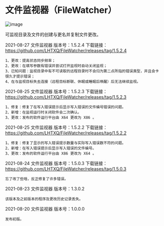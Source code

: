 # 文件监视器（FileWatcher）

![image](https://user-images.githubusercontent.com/38943319/132454382-f51caad2-ecbc-410c-8bd7-2fa464d5ae53.png)



可监视目录及文件的创建与更名并复制文件更改。
 
 

2021-08-27 文件监视器 版本号：1.5.2.4  下载链接：https://github.com/LHTXQ/FileWatcher/releases/tag/1.5.2.4

	1、更改：提高状态同步频率；
	2、更改：在填写参数有错误并尝试打开监视时自动关闭监视；
	3、已知问题：监视目录中有不可读取的远程目录时不会归为第二点所指的错误类型，并且会卡很久才提示错误；
	4、在与监视目标失去连接（远程目标断联、休眠或睡眠后唤醒）后无法继续监视。


2021-08-25 文件监视器 版本号：1.5.2.3  下载链接：https://github.com/LHTXQ/FileWatcher/releases/tag/1.5.2.3

	1、修复：修复了在写入错误提示后显示写入错误的文件编号错误的问题。
	2、新增：在监视运行时关闭软件会二次确认。
	3、更改：发布的软件运行平台由 X64 更改为 X86 。


2021-08-25 文件监视器 版本号：1.5.2.2  下载链接：https://github.com/LHTXQ/FileWatcher/releases/tag/1.5.2.2

	1、修复：修复了显示的写入错误提示数量与实际写入错误数不符的问题。
	2、新增：在写入错误提示后显示写入错误的文件编号。
	3、更改：发布的软件运行平台由 X86 更改为 X64 。


2021-08-24 文件监视器 版本号：1.5.0.3 下载链接：https://github.com/LHTXQ/FileWatcher/releases/tag/1.5.0.3

	忘了改了些啥，反正修复了许多错误。


2021-08-23 文件监视器 版本号：1.3.0.2

	该版本及之前版本的程序及更改历史记录丢失。


2021-08-20 文件监视器 版本号：1.0.0.0

	发布初版。
